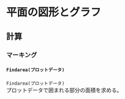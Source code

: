 # 平面の図形とグラフ  
## 計算  
### マーキング  
#### `Findarea(プロットデータ)`  
`Findarea(プロットデータ)`  
プロットデータで囲まれる部分の面積を求める。
